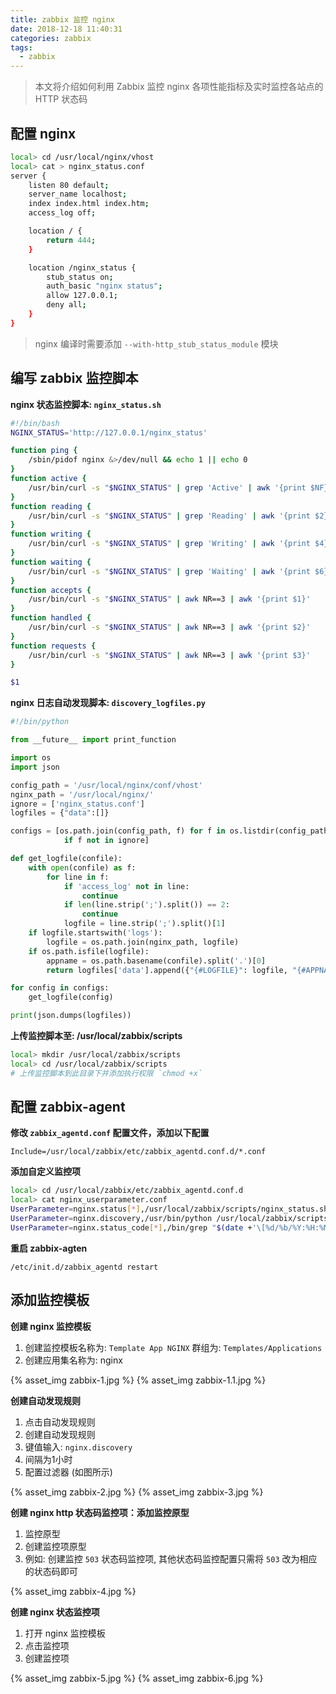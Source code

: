 ```yaml
---
title: zabbix 监控 nginx
date: 2018-12-18 11:40:31
categories: zabbix
tags:
  - zabbix
---
```


> 本文将介绍如何利用 Zabbix 监控 nginx 各项性能指标及实时监控各站点的 HTTP 状态码

<!-- more -->

## 配置 nginx 

```bash
local> cd /usr/local/nginx/vhost
local> cat > nginx_status.conf
server {
    listen 80 default;
    server_name localhost;
    index index.html index.htm; 
    access_log off;

    location / {
        return 444;
    }

    location /nginx_status {
        stub_status on;
        auth_basic "nginx status";
        allow 127.0.0.1;
        deny all;
    }    
}
```

> nginx 编译时需要添加 `--with-http_stub_status_module` 模块

## 编写 zabbix 监控脚本

**nginx 状态监控脚本: `nginx_status.sh`**

```bash
#!/bin/bash
NGINX_STATUS='http://127.0.0.1/nginx_status'

function ping {
    /sbin/pidof nginx &>/dev/null && echo 1 || echo 0
}
function active {
    /usr/bin/curl -s "$NGINX_STATUS" | grep 'Active' | awk '{print $NF}'
}
function reading {
    /usr/bin/curl -s "$NGINX_STATUS" | grep 'Reading' | awk '{print $2}'
}
function writing {
    /usr/bin/curl -s "$NGINX_STATUS" | grep 'Writing' | awk '{print $4}'
}
function waiting {
    /usr/bin/curl -s "$NGINX_STATUS" | grep 'Waiting' | awk '{print $6}'
}
function accepts {
    /usr/bin/curl -s "$NGINX_STATUS" | awk NR==3 | awk '{print $1}'
}
function handled {
    /usr/bin/curl -s "$NGINX_STATUS" | awk NR==3 | awk '{print $2}'
}
function requests {
    /usr/bin/curl -s "$NGINX_STATUS" | awk NR==3 | awk '{print $3}'
}

$1
```

**nginx 日志自动发现脚本: `discovery_logfiles.py`**

```python
#!/bin/python

from __future__ import print_function

import os
import json

config_path = '/usr/local/nginx/conf/vhost'
nginx_path = '/usr/local/nginx/'
ignore = ['nginx_status.conf']
logfiles = {"data":[]}

configs = [os.path.join(config_path, f) for f in os.listdir(config_path)
            if f not in ignore]

def get_logfile(confile):
    with open(confile) as f:
        for line in f:
            if 'access_log' not in line:
                continue
            if len(line.strip(';').split()) == 2:
                continue
            logfile = line.strip(';').split()[1]
    if logfile.startswith('logs'):
        logfile = os.path.join(nginx_path, logfile)
    if os.path.isfile(logfile):
        appname = os.path.basename(confile).split('.')[0]
        return logfiles['data'].append({"{#LOGFILE}": logfile, "{#APPNAME}": appname})

for config in configs:
    get_logfile(config)

print(json.dumps(logfiles))
```

**上传监控脚本至: /usr/local/zabbix/scripts**

```bash
local> mkdir /usr/local/zabbix/scripts
local> cd /usr/local/zabbix/scripts
# 上传监控脚本到此目录下并添加执行权限 `chmod +x`
```

## 配置 zabbix-agent

**修改 `zabbix_agentd.conf` 配置文件，添加以下配置**

```
Include=/usr/local/zabbix/etc/zabbix_agentd.conf.d/*.conf
```

**添加自定义监控项**

```bash
local> cd /usr/local/zabbix/etc/zabbix_agentd.conf.d
local> cat nginx_userparameter.conf
UserParameter=nginx.status[*],/usr/local/zabbix/scripts/nginx_status.sh $1
UserParameter=nginx.discovery,/usr/bin/python /usr/local/zabbix/scripts/discovery_logfiles.py
UserParameter=nginx.status_code[*],/bin/grep "$(date +'\[%d/%b/%Y:%H:%M:')" "$1" | /bin/grep -o "HTTP/[1-2].[0-1]\" $2" | wc -l
```

**重启 zabbix-agten**

```
/etc/init.d/zabbix_agentd restart
```

## 添加监控模板

**创建 nginx 监控模板**

1. 创建监控模板名称为: `Template App NGINX` 群组为: `Templates/Applications`
2. 创建应用集名称为: nginx

{% asset_img zabbix-1.jpg %}
{% asset_img zabbix-1.1.jpg %}

**创建自动发现规则**

1. 点击自动发现规则
2. 创建自动发现规则 
3. 键值输入: `nginx.discovery`
4. 间隔为1小时
5. 配置过滤器 (如图所示)

{% asset_img zabbix-2.jpg %}
{% asset_img zabbix-3.jpg %}

**创建 nginx http 状态码监控项：添加监控原型**

1. 监控原型
2. 创建监控项原型
3. 例如: 创建监控 `503` 状态码监控项, 其他状态码监控配置只需将 `503` 改为相应的状态码即可

{% asset_img zabbix-4.jpg %}

**创建 nginx 状态监控项**

1. 打开 nginx 监控模板
2. 点击监控项
3. 创建监控项

{% asset_img zabbix-5.jpg %}
{% asset_img zabbix-6.jpg %}


